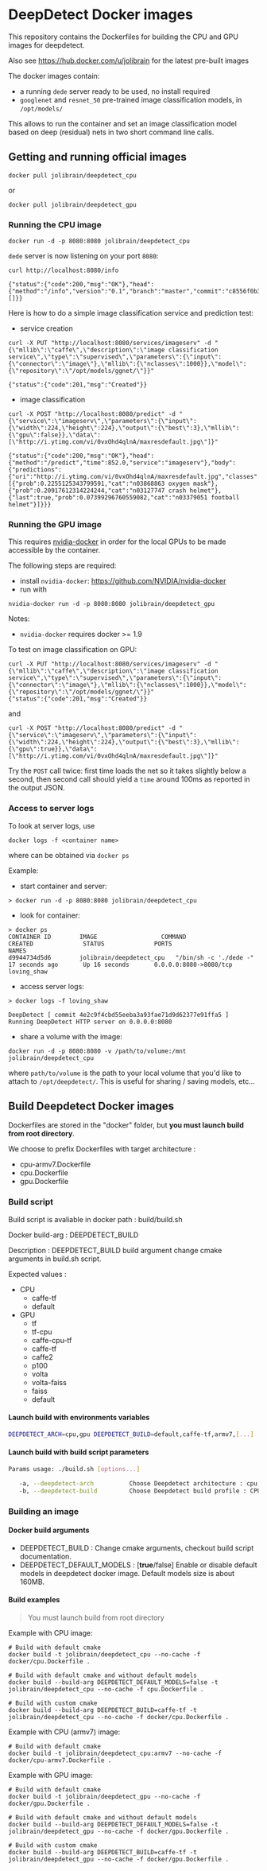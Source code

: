 # DeepDetect Docker images

This repository contains the Dockerfiles for building the CPU and GPU images for deepdetect.

Also see https://hub.docker.com/u/jolibrain for the latest pre-built images

The docker images contain:
- a running `dede` server ready to be used, no install required
- `googlenet` and `resnet_50` pre-trained image classification models, in `/opt/models/`

This allows to run the container and set an image classification model based on deep (residual) nets in two short command line calls.

## Getting and running official images

```
docker pull jolibrain/deepdetect_cpu
```
or
```
docker pull jolibrain/deepdetect_gpu
```

### Running the CPU image

```
docker run -d -p 8080:8080 jolibrain/deepdetect_cpu
```

`dede` server is now listening on your port `8080`:

```
curl http://localhost:8080/info

{"status":{"code":200,"msg":"OK"},"head":{"method":"/info","version":"0.1","branch":"master","commit":"c8556f0b3e7d970bcd9861b910f9eae87cfd4b0c","services":[]}}
```

Here is how to do a simple image classification service and prediction test:
- service creation
```
curl -X PUT "http://localhost:8080/services/imageserv" -d "{\"mllib\":\"caffe\",\"description\":\"image classification service\",\"type\":\"supervised\",\"parameters\":{\"input\":{\"connector\":\"image\"},\"mllib\":{\"nclasses\":1000}},\"model\":{\"repository\":\"/opt/models/ggnet/\"}}"

{"status":{"code":201,"msg":"Created"}}
```
- image classification
```
curl -X POST "http://localhost:8080/predict" -d "{\"service\":\"imageserv\",\"parameters\":{\"input\":{\"width\":224,\"height\":224},\"output\":{\"best\":3},\"mllib\":{\"gpu\":false}},\"data\":[\"http://i.ytimg.com/vi/0vxOhd4qlnA/maxresdefault.jpg\"]}"

{"status":{"code":200,"msg":"OK"},"head":{"method":"/predict","time":852.0,"service":"imageserv"},"body":{"predictions":{"uri":"http://i.ytimg.com/vi/0vxOhd4qlnA/maxresdefault.jpg","classes":[{"prob":0.2255125343799591,"cat":"n03868863 oxygen mask"},{"prob":0.20917612314224244,"cat":"n03127747 crash helmet"},{"last":true,"prob":0.07399296760559082,"cat":"n03379051 football helmet"}]}}}
```

### Running the GPU image

This requires [nvidia-docker](https://github.com/NVIDIA/nvidia-docker) in order for the local GPUs to be made accessible by the container.

The following steps are required:

- install `nvidia-docker`: https://github.com/NVIDIA/nvidia-docker
- run with
```
nvidia-docker run -d -p 8080:8080 jolibrain/deepdetect_gpu
```

Notes:
- `nvidia-docker` requires docker >= 1.9

To test on image classification on GPU:
```
curl -X PUT "http://localhost:8080/services/imageserv" -d "{\"mllib\":\"caffe\",\"description\":\"image classification service\",\"type\":\"supervised\",\"parameters\":{\"input\":{\"connector\":\"image\"},\"mllib\":{\"nclasses\":1000}},\"model\":{\"repository\":\"/opt/models/ggnet/\"}}"
{"status":{"code":201,"msg":"Created"}}
```
and
```
curl -X POST "http://localhost:8080/predict" -d "{\"service\":\"imageserv\",\"parameters\":{\"input\":{\"width\":224,\"height\":224},\"output\":{\"best\":3},\"mllib\":{\"gpu\":true}},\"data\":[\"http://i.ytimg.com/vi/0vxOhd4qlnA/maxresdefault.jpg\"]}"
```

Try the `POST` call twice: first time loads the net so it takes slightly below a second, then second call should yield a `time` around 100ms as reported in the output JSON.

### Access to server logs

To look at server logs, use 
```
docker logs -f <container name>
```
where <container name> can be obtained via `docker ps`

Example:


- start container and server:
```
> docker run -d -p 8080:8080 jolibrain/deepdetect_cpu
```

- look for container:
```
> docker ps
CONTAINER ID        IMAGE                  COMMAND                  CREATED              STATUS              PORTS                    NAMES
d9944734d5d6        jolibrain/deepdetect_cpu   "/bin/sh -c './dede -"   17 seconds ago       Up 16 seconds       0.0.0.0:8080->8080/tcp   loving_shaw
```

- access server logs:
```
> docker logs -f loving_shaw 

DeepDetect [ commit 4e2c9f4cbd55eeba3a93fae71d9d62377e91ffa5 ]
Running DeepDetect HTTP server on 0.0.0.0:8080
```

- share a volume with the image:
```
docker run -d -p 8080:8080 -v /path/to/volume:/mnt jolibrain/deepdetect_cpu
```
where `path/to/volume` is the path to your local volume that you'd like to attach to `/opt/deepdetect/`. This is useful for sharing / saving models, etc...

## Build Deepdetect Docker images

Dockerfiles  are stored in the "docker" folder, but **you must launch build from root directory**.

We choose to prefix Dockerfiles with target architecture :
* cpu-armv7.Dockerfile
* cpu.Dockerfile
* gpu.Dockerfile

### Build script 

Build script is avaliable in docker path : build/build.sh

Docker build-arg : DEEPDETECT_BUILD

Description : DEEPDETECT_BUILD build argument change cmake arguments in build.sh script.

Expected values :

* CPU
  * caffe-tf
  * default
* GPU
  * tf
  * tf-cpu
  * caffe-cpu-tf
  * caffe-tf
  * caffe2
  * p100
  * volta
  * volta-faiss
  * faiss
  * default

#### Launch build with environments variables

```bash
DEEPDETECT_ARCH=cpu,gpu DEEPDETECT_BUILD=default,caffe-tf,armv7,[...] ./build.sh
```

#### Launch build with build script parameters

```bash
Params usage: ./build.sh [options...]

   -a, --deepdetect-arch          Choose Deepdetect architecture : cpu,gpu
   -b, --deepdetect-build         Choose Deepdetect build profile : CPU (default,caffe-tf,armv7) / GPU (default,caffe-cpu-tf,caffe-tf,caffe2,p100,volta)
```

### Building an image

#### Docker build arguments

* DEEPDETECT_BUILD : Change cmake arguments, checkout build script documentation.
* DEEPDETECT_DEFAULT_MODELS : [**true**/false] Enable or disable default models in deepdetect docker image. Default models size is about 160MB.

#### Build examples

> You must launch build from root directory

Example with CPU image:
```
# Build with default cmake 
docker build -t jolibrain/deepdetect_cpu --no-cache -f docker/cpu.Dockerfile .

# Build with default cmake and without default models
docker build --build-arg DEEPDETECT_DEFAULT_MODELS=false -t jolibrain/deepdetect_cpu --no-cache -f cpu.Dockerfile .

# Build with custom cmake
docker build --build-arg DEEPDETECT_BUILD=caffe-tf -t jolibrain/deepdetect_cpu --no-cache -f docker/cpu.Dockerfile .

```

Example with CPU (armv7) image:
```
# Build with default cmake 
docker build -t jolibrain/deepdetect_cpu:armv7 --no-cache -f docker/cpu-armv7.Dockerfile .

```

Example with GPU image:
```
# Build with default cmake 
docker build -t jolibrain/deepdetect_gpu --no-cache -f docker/gpu.Dockerfile .

# Build with default cmake and without default models
docker build --build-arg DEEPDETECT_DEFAULT_MODELS=false -t jolibrain/deepdetect_gpu --no-cache -f docker/gpu.Dockerfile .

# Build with custom cmake
docker build --build-arg DEEPDETECT_BUILD=caffe-tf -t jolibrain/deepdetect_gpu --no-cache -f docker/gpu.Dockerfile .
```